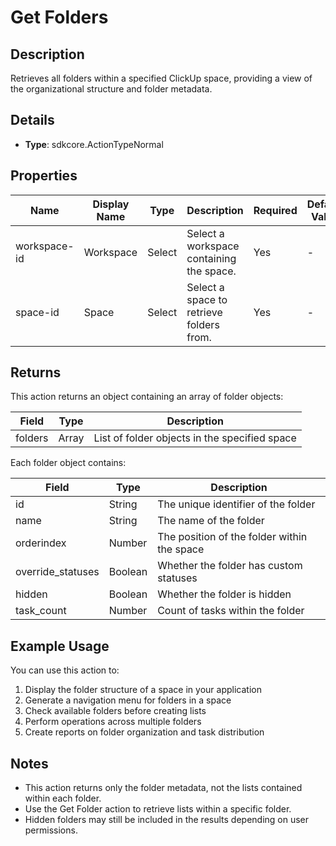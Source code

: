 # Get Folders

## Description

Retrieves all folders within a specified ClickUp space, providing a view of the organizational structure and folder metadata.

## Details

- **Type**: sdkcore.ActionTypeNormal

## Properties

| Name | Display Name | Type | Description | Required | Default Value |
|------|--------------|------|-------------|----------|---------------|
| workspace-id | Workspace | Select | Select a workspace containing the space. | Yes | - |
| space-id | Space | Select | Select a space to retrieve folders from. | Yes | - |

## Returns

This action returns an object containing an array of folder objects:

| Field | Type | Description |
|-------|------|-------------|
| folders | Array | List of folder objects in the specified space |

Each folder object contains:

| Field | Type | Description |
|-------|------|-------------|
| id | String | The unique identifier of the folder |
| name | String | The name of the folder |
| orderindex | Number | The position of the folder within the space |
| override_statuses | Boolean | Whether the folder has custom statuses |
| hidden | Boolean | Whether the folder is hidden |
| task_count | Number | Count of tasks within the folder |

## Example Usage

You can use this action to:

1. Display the folder structure of a space in your application
2. Generate a navigation menu for folders in a space
3. Check available folders before creating lists
4. Perform operations across multiple folders
5. Create reports on folder organization and task distribution

## Notes

- This action returns only the folder metadata, not the lists contained within each folder.
- Use the Get Folder action to retrieve lists within a specific folder.
- Hidden folders may still be included in the results depending on user permissions.